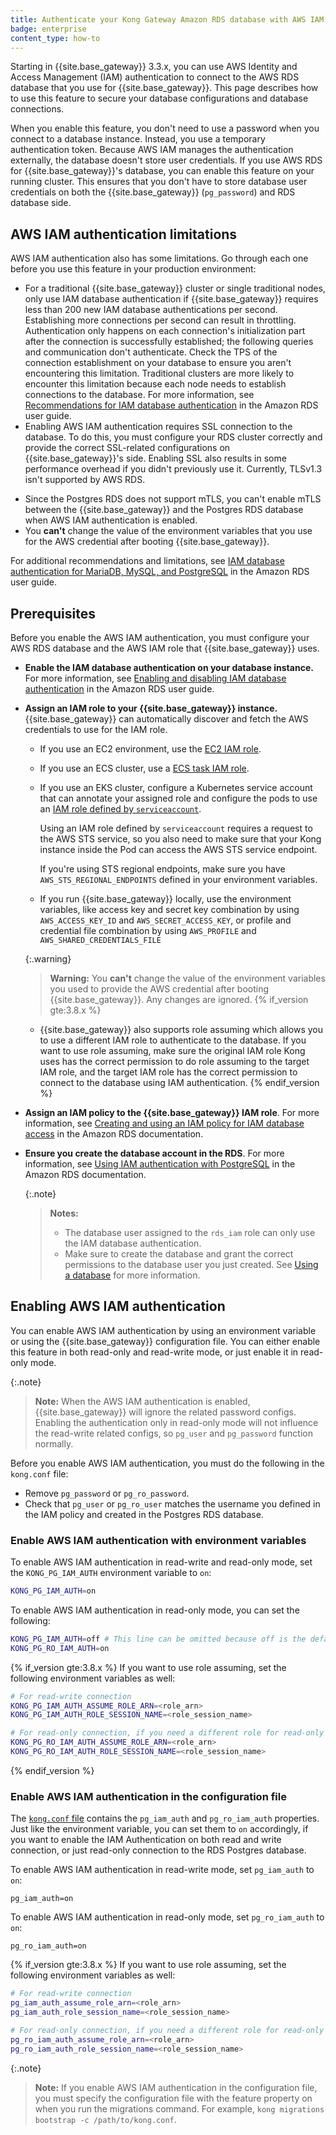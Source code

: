 ```yaml
---
title: Authenticate your Kong Gateway Amazon RDS database with AWS IAM
badge: enterprise
content_type: how-to
---
```


Starting in {{site.base_gateway}} 3.3.x, you can use AWS Identity and Access Management (IAM) authentication to connect to the AWS RDS database that you use for {{site.base_gateway}}. This page describes how to use this feature to secure your database configurations and database connections.

When you enable this feature, you don't need to use a password when you connect to a database instance. Instead, you use a temporary authentication token. Because AWS IAM manages the authentication externally, the database doesn't store user credentials. If you use AWS RDS for {{site.base_gateway}}'s database, you can enable this feature on your running cluster. This ensures that you don't have to store database user credentials on both the {{site.base_gateway}} (`pg_password`) and RDS database side. 

## AWS IAM authentication limitations

AWS IAM authentication also has some limitations. Go through each one before you use this feature in your production environment:

* For a traditional {{site.base_gateway}} cluster or single traditional nodes, only use IAM database authentication if {{site.base_gateway}} requires less than 200 new IAM database authentications per second. Establishing more connections per second can result in throttling. Authentication only happens on each connection's initialization part after the connection is successfully established; the following queries and communication don't authenticate. Check the TPS of the connection establishment on your database to ensure you aren't encountering this limitation. Traditional clusters are more likely to encounter this limitation because each node needs to establish connections to the database. For more information, see [Recommendations for IAM database authentication](https://docs.aws.amazon.com/AmazonRDS/latest/UserGuide/UsingWithRDS.IAMDBAuth.html#UsingWithRDS.IAMDBAuth.ConnectionsPerSecond) in the Amazon RDS user guide. 
* Enabling AWS IAM authentication requires SSL connection to the database. To do this, you must configure your RDS cluster correctly and provide the correct SSL-related configurations on {{site.base_gateway}}'s side. Enabling SSL also results in some performance overhead if you didn't previously use it. Currently, TLSv1.3 isn't supported by AWS RDS.
- Since the Postgres RDS does not support mTLS, you can't enable mTLS between the {{site.base_gateway}} and the Postgres RDS database when AWS IAM authentication is enabled.
- You **can't** change the value of the environment variables that you use for the AWS credential after booting {{site.base_gateway}}.

For additional recommendations and limitations, see [IAM database authentication for MariaDB, MySQL, and PostgreSQL](https://docs.aws.amazon.com/AmazonRDS/latest/UserGuide/UsingWithRDS.IAMDBAuth.html) in the Amazon RDS user guide. 

## Prerequisites

Before you enable the AWS IAM authentication, you must configure your AWS RDS database and the AWS IAM role that {{site.base_gateway}} uses.

- **Enable the IAM database authentication on your database instance.** For more information, see [Enabling and disabling IAM database authentication](https://docs.aws.amazon.com/AmazonRDS/latest/UserGuide/UsingWithRDS.IAMDBAuth.Enabling.html) in the Amazon RDS user guide.
- **Assign an IAM role to your {{site.base_gateway}} instance.** {{site.base_gateway}} can automatically discover and fetch the AWS credentials to use for the IAM role.
   - If you use an EC2 environment, use the [EC2 IAM role](https://docs.aws.amazon.com/AWSEC2/latest/UserGuide/iam-roles-for-amazon-ec2.html).
   - If you use an ECS cluster, use a [ECS task IAM role](https://docs.aws.amazon.com/AmazonECS/latest/developerguide/task-iam-roles.html).
   - If you use an EKS cluster, configure a Kubernetes service account that can annotate your assigned role and configure the pods to use an [IAM role defined by `serviceaccount`](https://docs.aws.amazon.com/eks/latest/userguide/associate-service-account-role.html). 
   
      Using an IAM role defined by `serviceaccount` requires a request to the AWS STS service, so you also need to make sure that your Kong instance inside the Pod can access the AWS STS service endpoint. 
   
      If you're using STS regional endpoints, make sure you have `AWS_STS_REGIONAL_ENDPOINTS` defined in your environment variables.
   - If you run {{site.base_gateway}} locally, use the environment variables, like access key and secret key combination by using `AWS_ACCESS_KEY_ID` and `AWS_SECRET_ACCESS_KEY`, or profile and credential file combination by using `AWS_PROFILE` and `AWS_SHARED_CREDENTIALS_FILE`
   
   {:.warning}
   > **Warning:** You **can't** change the value of the environment variables you used to provide the AWS credential after booting {{site.base_gateway}}. Any changes are ignored.
{% if_version gte:3.8.x %}
   - {{site.base_gateway}} also supports role assuming which allows you to use a different IAM role to authenticate to the database. If you want to use role assuming, make sure the original IAM role Kong uses has the correct permission to do role assuming to the target IAM role, and the target IAM role has the correct permission to connect to the database using IAM authentication.
{% endif_version %}

- **Assign an IAM policy to the {{site.base_gateway}} IAM role**. For more information, see [Creating and using an IAM policy for IAM database access](https://docs.aws.amazon.com/AmazonRDS/latest/UserGuide/UsingWithRDS.IAMDBAuth.IAMPolicy.html) in the Amazon RDS documentation.

- **Ensure you create the database account in the RDS**. For more information, see [Using IAM authentication with PostgreSQL](https://docs.aws.amazon.com/AmazonRDS/latest/UserGuide/UsingWithRDS.IAMDBAuth.DBAccounts.html#UsingWithRDS.IAMDBAuth.DBAccounts.PostgreSQL) in the Amazon RDS documentation. 

   {:.note}
   > **Notes:** 
   > * The database user assigned to the `rds_iam` role can only use the IAM database authentication.
   > * Make sure to create the database and grant the correct permissions to the database user you just created. See [Using a database](/gateway/latest/install/linux/debian/#using-a-database) for more information.

## Enabling AWS IAM authentication

You can enable AWS IAM authentication by using an environment variable or using the {{site.base_gateway}} configuration file. You can either enable this feature in both read-only and read-write mode, or just enable it in read-only mode. 

{:.note}
> **Note:** When the AWS IAM authentication is enabled, {{site.base_gateway}} will ignore the related password configs. Enabling the authentication only in read-only mode will not influence the read-write related configs, so `pg_user` and `pg_password` function normally. 

Before you enable AWS IAM authentication, you must do the following in the `kong.conf` file:
* Remove `pg_password` or `pg_ro_password`.
* Check that `pg_user` or `pg_ro_user` matches the username you defined in the IAM policy and created in the Postgres RDS database.

### Enable AWS IAM authentication with environment variables

To enable AWS IAM authentication in read-write and read-only mode, set the `KONG_PG_IAM_AUTH` environment variable to `on`: 

```bash
KONG_PG_IAM_AUTH=on
```

To enable AWS IAM authentication in read-only mode, you can set the following:

```bash
KONG_PG_IAM_AUTH=off # This line can be omitted because off is the default value
KONG_PG_RO_IAM_AUTH=on
```

{% if_version gte:3.8.x %}
If you want to use role assuming, set the following environment variables as well:

```bash
# For read-write connection
KONG_PG_IAM_AUTH_ASSUME_ROLE_ARN=<role_arn>
KONG_PG_IAM_AUTH_ROLE_SESSION_NAME=<role_session_name>

# For read-only connection, if you need a different role for read-only connection
KONG_PG_RO_IAM_AUTH_ASSUME_ROLE_ARN=<role_arn>
KONG_PG_RO_IAM_AUTH_ROLE_SESSION_NAME=<role_session_name>
```

{% endif_version %}

### Enable AWS IAM authentication in the configuration file

The [`kong.conf` file](/gateway/{{page.release}}/production/kong-conf/) contains the `pg_iam_auth` and `pg_ro_iam_auth` properties.
Just like the environment variable, you can set them to `on` accordingly, if you want to enable the IAM Authentication on both read and write connection, or just read-only connection to the RDS Postgres database.

To enable AWS IAM authentication in read-write mode, set `pg_iam_auth` to `on`:

```text
pg_iam_auth=on
```

To enable AWS IAM authentication in read-only mode, set `pg_ro_iam_auth` to `on`:
```text
pg_ro_iam_auth=on
```

{% if_version gte:3.8.x %}
If you want to use role assuming, set the following environment variables as well:

```bash
# For read-write connection
pg_iam_auth_assume_role_arn=<role_arn>
pg_iam_auth_role_session_name=<role_session_name>

# For read-only connection, if you need a different role for read-only connection
pg_ro_iam_auth_assume_role_arn=<role_arn>
pg_ro_iam_auth_role_session_name=<role_session_name>
```


{:.note}
> **Note:** If you enable AWS IAM authentication in the configuration file, you must specify the configuration file with the feature property on when you run the migrations command. For example, `kong migrations bootstrap -c /path/to/kong.conf`.
